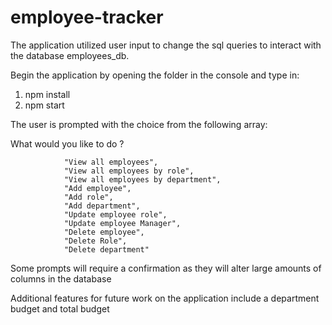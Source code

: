 # employee-tracker

The application utilized user input to change the sql queries to interact with the database employees_db.

Begin the application by opening the folder in the console and type in:
1. npm install 
2. npm start

The user is prompted with the choice from the following array:

What would you like to do ?  


                "View all employees",
                "View all employees by role",
                "View all employees by department",
                "Add employee",
                "Add role",
                "Add department",
                "Update employee role",
                "Update employee Manager",
                "Delete employee",
                "Delete Role",
                "Delete department"


Some prompts will require a confirmation as they will alter large amounts of columns in the database

Additional features for future work on the application include a department budget and total budget 
